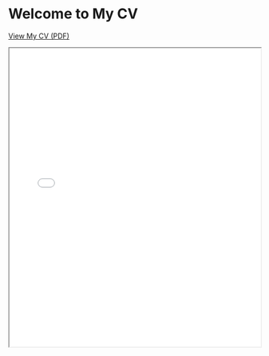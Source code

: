 <html lang="en">
<head>
    <meta charset="UTF-8">
    <meta name="viewport" content="width=device-width, initial-scale=1.0">
    <title>My CV</title>
</head>
<body>
    <h1>Welcome to My CV</h1>
    <p><a href="CV_Corentin_MARQUET.pdf">View My CV (PDF)</a></p>
    <iframe src="CV Corentin MARQUET.pdf" width="100%" height="600px"></iframe>
</body>
</html>
